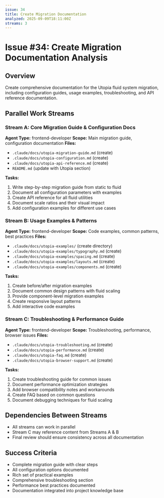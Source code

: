 ```yaml
---
issue: 34
title: Create Migration Documentation
analyzed: 2025-09-09T18:11:00Z
streams: 3
---
```


# Issue #34: Create Migration Documentation Analysis

## Overview
Create comprehensive documentation for the Utopia fluid system migration, including configuration guides, usage examples, troubleshooting, and API reference documentation.

## Parallel Work Streams

### Stream A: Core Migration Guide & Configuration Docs
**Agent Type:** frontend-developer
**Scope:** Main migration guide, configuration documentation
**Files:**
- `.claude/docs/utopia-migration-guide.md` (create)
- `.claude/docs/utopia-configuration.md` (create)
- `.claude/docs/utopia-api-reference.md` (create)
- `README.md` (update with Utopia section)

**Tasks:**
1. Write step-by-step migration guide from static to fluid
2. Document all configuration parameters with examples
3. Create API reference for all fluid utilities
4. Document scale ratios and their visual impact
5. Add configuration examples for different use cases

### Stream B: Usage Examples & Patterns
**Agent Type:** frontend-developer
**Scope:** Code examples, common patterns, best practices
**Files:**
- `.claude/docs/utopia-examples/` (create directory)
- `.claude/docs/utopia-examples/typography.md` (create)
- `.claude/docs/utopia-examples/spacing.md` (create)
- `.claude/docs/utopia-examples/layouts.md` (create)
- `.claude/docs/utopia-examples/components.md` (create)

**Tasks:**
1. Create before/after migration examples
2. Document common design patterns with fluid scaling
3. Provide component-level migration examples
4. Create responsive layout patterns
5. Add interactive code examples

### Stream C: Troubleshooting & Performance Guide
**Agent Type:** frontend-developer
**Scope:** Troubleshooting, performance, browser issues
**Files:**
- `.claude/docs/utopia-troubleshooting.md` (create)
- `.claude/docs/utopia-performance.md` (create)
- `.claude/docs/utopia-faq.md` (create)
- `.claude/docs/utopia-browser-support.md` (create)

**Tasks:**
1. Create troubleshooting guide for common issues
2. Document performance optimization strategies
3. Add browser compatibility notes and workarounds
4. Create FAQ based on common questions
5. Document debugging techniques for fluid scaling

## Dependencies Between Streams
- All streams can work in parallel
- Stream C may reference content from Streams A & B
- Final review should ensure consistency across all documentation

## Success Criteria
- Complete migration guide with clear steps
- All configuration options documented
- Rich set of practical examples
- Comprehensive troubleshooting section
- Performance best practices documented
- Documentation integrated into project knowledge base